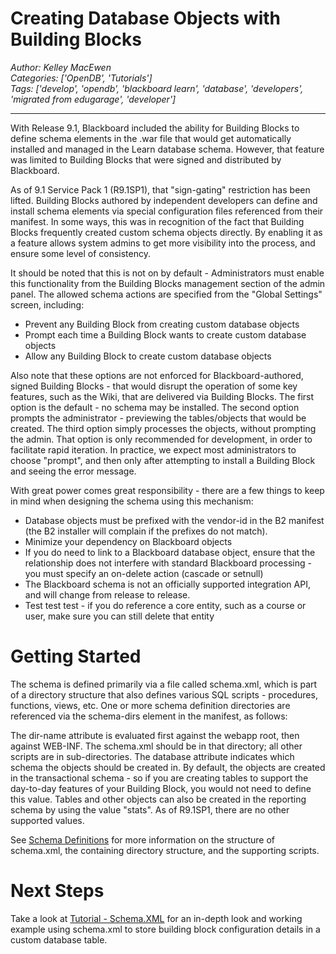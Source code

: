 # Creating Database Objects with Building Blocks
*Author: Kelley MacEwen*  
*Categories: ['OpenDB', 'Tutorials']*  
*Tags: ['develop', 'opendb', 'blackboard learn', 'database', 'developers', 'migrated from edugarage', 'developer']*  
<hr />
With Release 9.1, Blackboard included the ability for Building Blocks to
define schema elements in the .war file that would get automatically installed
and managed in the Learn database schema. However, that feature was limited to
Building Blocks that were signed and distributed by Blackboard.

As of 9.1 Service Pack 1 (R9.1SP1), that "sign-gating" restriction has been
lifted. Building Blocks authored by independent developers can define and
install schema elements via special configuration files referenced from their
manifest. In some ways, this was in recognition of the fact that Building
Blocks frequently created custom schema objects directly. By enabling it as a
feature allows system admins to get more visibility into the process, and
ensure some level of consistency.

It should be noted that this is not on by default - Administrators must enable
this functionality from the Building Blocks management section of the admin
panel. The allowed schema actions are specified from the "Global Settings"
screen, including:

  * Prevent any Building Block from creating custom database objects
  * Prompt each time a Building Block wants to create custom database objects
  * Allow any Building Block to create custom database objects

Also note that these options are not enforced for Blackboard-authored, signed
Building Blocks - that would disrupt the operation of some key features, such
as the Wiki, that are delivered via Building Blocks. The first option is the
default - no schema may be installed. The second option prompts the
administrator - previewing the tables/objects that would be created. The third
option simply processes the objects, without prompting the admin. That option
is only recommended for development, in order to facilitate rapid iteration.
In practice, we expect most administrators to choose "prompt", and then only
after attempting to install a Building Block and seeing the error message.

With great power comes great responsibility - there are a few things to keep
in mind when designing the schema using this mechanism:

  * Database objects must be prefixed with the vendor-id in the B2 manifest (the B2 installer will complain if the prefixes do not match).
  * Minimize your dependency on Blackboard objects
  * If you do need to link to a Blackboard database object, ensure that the relationship does not interfere with standard Blackboard processing - you must specify an on-delete action (cascade or setnull)
  * The Blackboard schema is not an officially supported integration API, and will change from release to release.
  * Test test test - if you do reference a core entity, such as a course or user, make sure you can still delete that entity

# Getting Started

The schema is defined primarily via a file called schema.xml, which is part of
a directory structure that also defines various SQL scripts - procedures,
functions, views, etc. One or more schema definition directories are
referenced via the schema-dirs element in the manifest, as follows:

<schema-dirs>

<schema-dir dir-name="test"/>

<schema-dir dir-name="statstest" database="stats"/>

</schema-dirs>

The dir-name attribute is evaluated first against the webapp root, then
against WEB-INF. The schema.xml should be in that directory; all other scripts
are in sub-directories. The database attribute indicates which schema the
objects should be created in. By default, the objects are created in the
transactional schema - so if you are creating tables to support the day-to-day
features of your Building Block, you would not need to define this value.
Tables and other objects can also be created in the reporting schema by using
the value "stats". As of R9.1SP1, there are no other supported values.

See [Schema Definitions](https://community.blackboard.com/docs/DOC-1415) for
more information on the structure of schema.xml, the containing directory
structure, and the supporting scripts.

# Next Steps

Take a look at [Tutorial -
Schema.XML](https://community.blackboard.com/docs/DOC-1123) for an in-depth
look and working example using schema.xml to store building block
configuration details in a custom database table.

